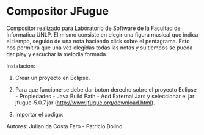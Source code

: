 # Compositor JFugue

Compositor realizado para Laboratorio de Software de la Facultad de Informatica UNLP. El mismo consiste en elegir una figura musical que indica el tiempo, seguido de una nota haciendo click sobre el pentagrama. Esto nos permitirá que una vez elegidas todas las notas y su tiempos se pueda dar play y escuchar la melodia formada.

Instalacion: 

1) Crear un proyecto en Eclipse.

2) Para que funcione se debe dar boton derecho sobre el proyecto Eclipse - Propiedades - Java Build Path - Add External Jars y seleccionar el jar jfugue-5.0.7.jar (http://www.jfugue.org/download.html).

3) Importar el codigo.


Autores: Julian da Costa Faro - Patricio Bolino
